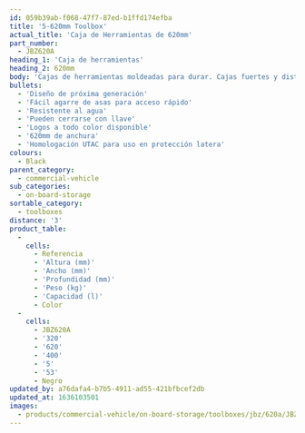 ```yaml
---
id: 059b39ab-f068-47f7-87ed-b1ffd174efba
title: '5-620mm Toolbox'
actual_title: 'Caja de Herramientas de 620mm'
part_number:
  - JBZ620A
heading_1: 'Caja de herramientas'
heading_2: 620mm
body: 'Cajas de herramientas moldeadas para durar. Cajas fuertes y distintivas para vehículos comerciales en una amplia gama de tamaños.'
bullets:
  - 'Diseño de próxima generación'
  - 'Fácil agarre de asas para acceso rápido'
  - 'Resistente al agua'
  - 'Pueden cerrarse con llave'
  - 'Logos a todo color disponible'
  - '620mm de anchura'
  - 'Homologación UTAC para uso en protección latera'
colours:
  - Black
parent_category:
  - commercial-vehicle
sub_categories:
  - on-board-storage
sortable_category:
  - toolboxes
distance: '3'
product_table:
  -
    cells:
      - Referencia
      - 'Altura (mm)'
      - 'Ancho (mm)'
      - 'Profundidad (mm)'
      - 'Peso (kg)'
      - 'Capacidad (l)'
      - Color
  -
    cells:
      - JBZ620A
      - '320'
      - '620'
      - '400'
      - '5'
      - '53'
      - Negro
updated_by: a76dafa4-b7b5-4911-ad55-421bfbcef2db
updated_at: 1636103501
images:
  - products/commercial-vehicle/on-board-storage/toolboxes/jbz/620a/JBZ620a.png
---
```

